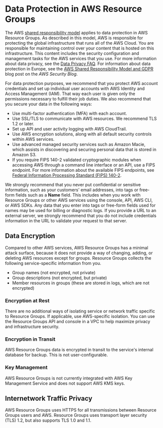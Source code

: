 # Data Protection in AWS Resource Groups<a name="security_data-protection"></a>

The AWS [shared responsibility model](http://aws.amazon.com/compliance/shared-responsibility-model/) applies to data protection in AWS Resource Groups\. As described in this model, AWS is responsible for protecting the global infrastructure that runs all of the AWS Cloud\. You are responsible for maintaining control over your content that is hosted on this infrastructure\. This content includes the security configuration and management tasks for the AWS services that you use\. For more information about data privacy, see the [Data Privacy FAQ](http://aws.amazon.com/compliance/data-privacy-faq)\. For information about data protection in Europe, see the [AWS Shared Responsibility Model and GDPR](http://aws.amazon.com/blogs/security/the-aws-shared-responsibility-model-and-gdpr/) blog post on the *AWS Security Blog*\.

For data protection purposes, we recommend that you protect AWS account credentials and set up individual user accounts with AWS Identity and Access Management \(IAM\)\. That way each user is given only the permissions necessary to fulfill their job duties\. We also recommend that you secure your data in the following ways:
+ Use multi\-factor authentication \(MFA\) with each account\.
+ Use SSL/TLS to communicate with AWS resources\. We recommend TLS 1\.2 or later\.
+ Set up API and user activity logging with AWS CloudTrail\.
+ Use AWS encryption solutions, along with all default security controls within AWS services\.
+ Use advanced managed security services such as Amazon Macie, which assists in discovering and securing personal data that is stored in Amazon S3\.
+ If you require FIPS 140\-2 validated cryptographic modules when accessing AWS through a command line interface or an API, use a FIPS endpoint\. For more information about the available FIPS endpoints, see [Federal Information Processing Standard \(FIPS\) 140\-2](http://aws.amazon.com/compliance/fips/)\.

We strongly recommend that you never put confidential or sensitive information, such as your customers' email addresses, into tags or free\-form fields such as a **Name** field\. This includes when you work with Resource Groups or other AWS services using the console, API, AWS CLI, or AWS SDKs\. Any data that you enter into tags or free\-form fields used for names may be used for billing or diagnostic logs\. If you provide a URL to an external server, we strongly recommend that you do not include credentials information in the URL to validate your request to that server\.

## Data Encryption<a name="protection-encryption"></a>

Compared to other AWS services, AWS Resource Groups has a minimal attack surface, because it does not provide a way of changing, adding, or deleting AWS resources except for groups\. Resource Groups collects the following service\-specific information from you\.
+ Group names \(not encrypted, not private\)
+ Group descriptions \(not encrypted, but private\)
+ Member resources in groups \(these are stored in logs, which are not encrypted\)

### Encryption at Rest<a name="protection-encryption-rest"></a>

There are no additional ways of isolating service or network traffic specific to Resource Groups\. If applicable, use AWS\-specific isolation\. You can use the Resource Groups API and console in a VPC to help maximize privacy and infrastructure security\.

### Encryption in Transit<a name="protection-encryption-transit"></a>

AWS Resource Groups data is encrypted in transit to the service's internal database for backup\. This is not user\-configurable\.

### Key Management<a name="protection-key-management"></a>

AWS Resource Groups is not currently integrated with AWS Key Management Service and does not support AWS KMS keys\.

## Internetwork Traffic Privacy<a name="protection-privacy"></a>

AWS Resource Groups uses HTTPS for all transmissions between Resource Groups users and AWS\. Resource Groups uses transport layer security \(TLS\) 1\.2, but also supports TLS 1\.0 and 1\.1\.